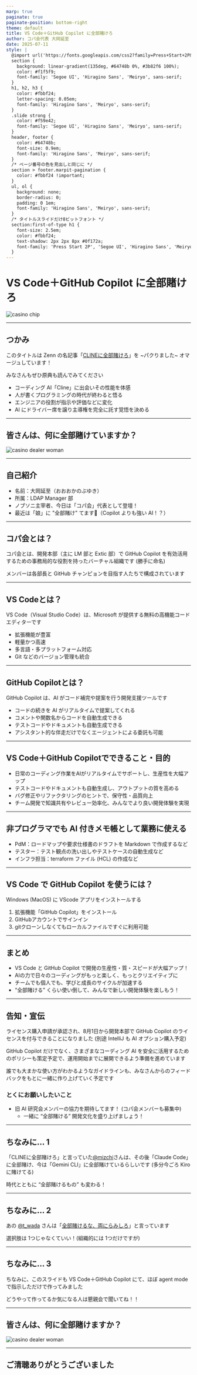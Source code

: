 ```yaml
---
marp: true
paginate: true
paginate-position: bottom-right
theme: default
title: VS Code＋GitHub Copilot に全部賭けろ
author: コパ会代表 大岡延至
date: 2025-07-11
style: |
  @import url('https://fonts.googleapis.com/css2?family=Press+Start+2P&display=swap');
  section {
    background: linear-gradient(135deg, #64748b 0%, #3b82f6 100%);
    color: #f1f5f9;
    font-family: 'Segoe UI', 'Hiragino Sans', 'Meiryo', sans-serif;
  }
  h1, h2, h3 {
    color: #fbbf24;
    letter-spacing: 0.05em;
    font-family: 'Hiragino Sans', 'Meiryo', sans-serif;
  }
  .slide strong {
    color: #f59e42;
    font-family: 'Segoe UI', 'Hiragino Sans', 'Meiryo', sans-serif;
  }
  header, footer {
    color: #64748b;
    font-size: 0.9em;
    font-family: 'Hiragino Sans', 'Meiryo', sans-serif;
  }
  /* ページ番号の色を見出しと同じに */
  section > footer.marpit-pagination {
    color: #fbbf24 !important;
  }
  ul, ol {
    background: none;
    border-radius: 0;
    padding: 0 1em;
    font-family: 'Hiragino Sans', 'Meiryo', sans-serif;
  }
  /* タイトルスライドだけ8ビットフォント */
  section:first-of-type h1 {
    font-size: 2.5em;
    color: #fbbf24;
    text-shadow: 2px 2px 8px #0f172a;
    font-family: 'Press Start 2P', 'Segoe UI', 'Hiragino Sans', 'Meiryo', sans-serif;
  }
---
```








<!-- タイトルスライド -->
# VS Code＋GitHub Copilot に全部賭けろ

![casino chip](casino_chip.png)

---

## つかみ



このタイトルは Zenn の名記事「[CLINEに全部賭けろ](https://zenn.dev/mizchi/articles/all-in-on-cline)」を ~パクりました~ オマージュしています！


みなさんもぜひ原典も読んでみてください



- コーディング AI「Cline」に出会いその性能を体感
- 人が書くプログラミングの時代が終わると悟る
- エンジニアの役割が指示や評価などに変化
- AI にドライバー席を譲り主導権を完全に託す覚悟を決める


---


## 皆さんは、何に全部賭けていますか？

![casino dealer woman](casino_dealer_woman.png)

---



## 自己紹介

- 名前：大岡延至（おおおかのぶゆき）
- 所属：LDAP Manager 部
- ノブソニ主宰者、今日は「コパ会」代表として登壇！
- 最近は「娘」に "全部賭け" てます👧（Copilot よりも強い AI！？）

---

## コパ会とは？

コパ会とは、開発本部（主に LM 部と Extic 部）で GitHub Copilot を有効活用するための事務局的な役割を持ったバーチャル組織です (勝手に命名)

メンバーは各部長と GitHub チャンピョンを目指す人たちで構成されています

---

## VS Codeとは？

VS Code（Visual Studio Code）は、Microsoft が提供する無料の高機能コードエディターです
- 拡張機能が豊富
- 軽量かつ高速
- 多言語・多プラットフォーム対応
- Git などのバージョン管理も統合

---

## GitHub Copilotとは？

GitHub Copilot は、AI がコード補完や提案を行う開発支援ツールです
- コードの続きを AI がリアルタイムで提案してくれる
- コメントや関数名からコードを自動生成できる
- テストコードやドキュメントも自動生成できる
- アシスタント的な伴走だけでなくエージェントによる委託も可能

---



## VS Code＋GitHub Copilotでできること・目的

- 日常のコーディング作業をAIがリアルタイムでサポートし、生産性を大幅アップ
- テストコードやドキュメントも自動生成し、アウトプットの質を高める
- バグ修正やリファクタリングのヒントで、保守性・品質向上
- チーム開発で知識共有やレビュー効率化、みんなでより良い開発体験を実現



---

## 非プログラマでも AI 付きメモ帳として業務に使える

- PdM：ロードマップや要求仕様書のドラフトを Markdown で作成するなど
- テスター：テスト観点の洗い出しやテストケースの自動生成など
- インフラ担当：terraform ファイル (HCL) の作成など

---

## VS Code で GitHub Copilot を使うには？
Windows (MacOS) に VScode アプリをインストールする

1. 拡張機能「GitHub Copilot」をインストール
2. GitHubアカウントでサインイン
3. gitクローンしなくてもローカルファイルですぐに利用可能

---


## まとめ

- VS Code と GitHub Copilot で開発の生産性・質・スピードが大幅アップ！
- AIの力で日々のコーディングがもっと楽しく、もっとクリエイティブに
- チームでも個人でも、学びと成長のサイクルが加速する
- “全部賭ける” くらい使い倒して、みんなで新しい開発体験を楽しもう！

---

## 告知・宣伝

ライセンス購入申請が承認され、8月1日から開発本部で GitHub Copilot のライセンスを付与できることになりました (別途 IntelliJ も AI オプション購入予定)

GitHub Copilot だけでなく、さまざまなコーディング AI を安全に活用するためのポリシーも策定予定で、運用開始までに展開できるよう準備を進めています

誰でも大まかな使い方がわかるようなガイドラインも、みなさんからのフィードバックをもとに一緒に作り上げていく予定です


### とくにお願いしたいこと

- 旧 AI 研究会メンバーの協力を期待してます！ (コパ会メンバーも募集中)
  - 一緒に “全部賭ける” 開発文化を盛り上げましょう！

---

## ちなみに… 1

「CLINEに全部賭けろ」と言っていた[@mizchi](https://x.com/mizchi)さんは、その後「Claude Code」に全部賭け、今は「Gemini CLI」に全部賭けているらしいです (多分今ごろ Kiro に賭けてる)

時代とともに “全部賭けるもの” も変わる！

---

## ちなみに… 2

あの [@t_wada](https://x.com/t_wada) さんは「[全部賭けるな、両にらみしろ](https://speakerdeck.com/twada/agentic-software-engineering-findy-2025-07-edition?slide=40)」と言っています

選択肢は 1つじゃなくていい！(組織的には 1つだけですが)

---

## ちなみに… 3

ちなみに、このスライドも VS Code＋GitHub Copilot にて、ほぼ agent mode で指示しただけで作ってみました

どうやって作ってるか気になる人は懇親会で聞いてね！！

---


## 皆さんは、何に全部賭けますか？

![casino dealer woman](casino_dealer_woman.png)

---

## ご清聴ありがとうございました

